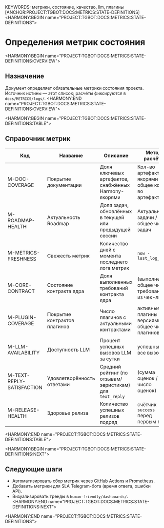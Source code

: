 KEYWORDS: метрики, состояние, качество, llm, плагины
[ANCHOR:PROJECT:TGBOT:DOCS:METRICS:STATE-DEFINITIONS]
<HARMONY:BEGIN name="PROJECT:TGBOT:DOCS:METRICS:STATE-DEFINITIONS">
# Определения метрик состояния

<HARMONY:BEGIN name="PROJECT:TGBOT:DOCS:METRICS:STATE-DEFINITIONS:OVERVIEW">
## Назначение
Документ определяет обязательные метрики состояния проекта. Источник истины — этот список; расчёты фиксируются в `docs/METRICS/logs/`.
<HARMONY:END name="PROJECT:TGBOT:DOCS:METRICS:STATE-DEFINITIONS:OVERVIEW">

<HARMONY:BEGIN name="PROJECT:TGBOT:DOCS:METRICS:STATE-DEFINITIONS:TABLE">
## Справочник метрик
| Код | Название | Описание | Метод расчёта | Порог |
|-----|----------|----------|---------------|-------|
| M-DOC-COVERAGE | Покрытие документации | Доля ключевых артефактов, снабжённых Harmony-якорями | Кол-во артефактов с якорями / общее кол-во артефактов | ≥ 0.9 |
| M-ROADMAP-HEALTH | Актуальность Roadmap | Доля задач, обновлённых в текущей или предыдущей сессии | Актуальные задачи / общее число задач | ≥ 0.8 |
| M-METRICS-FRESHNESS | Свежесть метрик | Количество дней с момента последнего лога метрик | `now - last_log_days` | ≤ 1 |
| M-CORE-CONTRACT | Состояние контракта ядра | Доля выполненных требований контракта ядра | (выполнено / общее число требований) из чек-листа | ≥ 0.85 |
| M-PLUGIN-COVERAGE | Покрытие контрактов плагинов | Число плагинов с актуальными контрактами | активные плагины с версиями / общее число плагинов | =1 |
| M-LLM-AVAILABILITY | Доступность LLM | Процент успешных вызовов LLM за сутки | успешные / все вызовы | ≥ 0.97 |
| M-TEXT-REPLY-SATISFACTION | Удовлетворённость ответами | Средний рейтинг (по отзывам/эвристикам) для `text_reply` | (сумма оценок / число оценок) | ≥ 4.2 из 5 |
| M-RELEASE-HEALTH | Здоровье релиза | Количество успешных релизов подряд | счётчик `success` перед первым `fail` | ≥ 3 |
<HARMONY:END name="PROJECT:TGBOT:DOCS:METRICS:STATE-DEFINITIONS:TABLE">

<HARMONY:BEGIN name="PROJECT:TGBOT:DOCS:METRICS:STATE-DEFINITIONS:NEXT">
## Следующие шаги
- Автоматизировать сбор метрик через GitHub Actions и Prometheus.
- Добавить метрики для SLA Telegram-бота (время ответа, ошибки API).
- Визуализировать тренды в `human-friendly/dashboards/`.
<HARMONY:END name="PROJECT:TGBOT:DOCS:METRICS:STATE-DEFINITIONS:NEXT">

<HARMONY:END name="PROJECT:TGBOT:DOCS:METRICS:STATE-DEFINITIONS">

